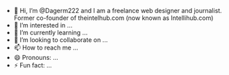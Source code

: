 - 👋 Hi, I’m @Dagerm222 and I am a freelance web designer and journalist. Former co-founder of theintelhub.com (now known as Intellihub.com)
- 👀 I’m interested in ...
- 🌱 I’m currently learning ...
- 💞️ I’m looking to collaborate on ...
- 📫 How to reach me ...
- 😄 Pronouns: ...
- ⚡ Fun fact: ...

<!---
Dagerm222/Dagerm222 is a ✨ special ✨ repository because its `README.md` (this file) appears on your GitHub profile.
You can click the Preview link to take a look at your changes.
--->
